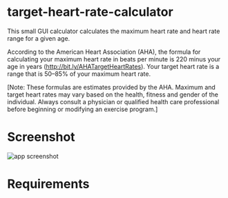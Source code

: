 # target-heart-rate-calculator

This small GUI calculator calculates the maximum heart rate and heart rate range for a given age. 

According to the American Heart Association (AHA), the formula for calculating your maximum heart rate in beats per minute is 220 minus your age in years (http://bit.ly/AHATargetHeartRates). Your target heart rate is a range that is 50–85% of your maximum heart rate.

[Note: These formulas are estimates provided by the AHA. Maximum and target heart rates may vary based on the health, fitness and gender of the individual. Always consult a physician or qualified health care professional before beginning or modifying an exercise program.] 

# Screenshot
![app screenshot]()

# Requirements
